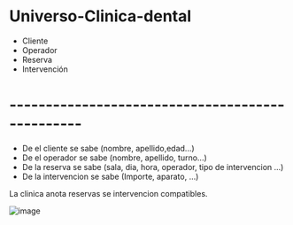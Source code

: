 # Universo-Clinica-dental
-  Cliente
-  Operador
-  Reserva
-  Intervención
# ------------------------------------------------
- De el cliente se sabe (nombre, apellido,edad...)
- De el operador se sabe (nombre, apellido, turno...)
- De la reserva se sabe (sala, dia, hora, operador, tipo de intervencion ...)
- De la intervencion se sabe (Importe, aparato, ...)

La clinica anota reservas se intervencion compatibles.

![image](https://github.com/user-attachments/assets/14f5a6a1-0a58-4e0a-b42e-531f00dee446)
